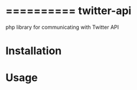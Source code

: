==========
twitter-api
==========

php library for communicating with Twitter API

# Installation

# Usage
